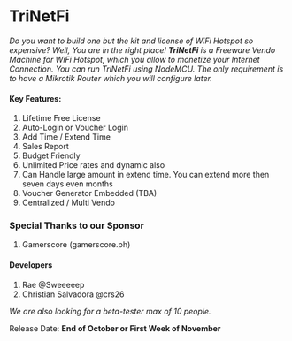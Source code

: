 
# TriNetFi

*Do you want to build one but the kit and license of WiFi Hotspot so expensive?
Well, You are in the right place!*
***TriNetFi** is a Freeware Vendo Machine for WiFi Hotspot, which you allow to monetize your Internet Connection. You can run TriNetFi using NodeMCU. The only requirement is to have a Mikrotik Router which you will configure later.*

#### Key Features:

 1. Lifetime Free License
 2. Auto-Login or Voucher Login
 3. Add Time / Extend Time
 4. Sales Report
 5. Budget Friendly
 6. Unlimited Price rates and dynamic also
 7. Can Handle large amount in extend time. You can extend more then seven days even months
 8. Voucher Generator Embedded  (TBA)
 9. Centralized / Multi Vendo


### Special Thanks to our Sponsor

 1. Gamerscore (gamerscore.ph)

#### Developers

 1. Rae @Sweeeeep
 2. Christian Salvadora @crs26

*We are also looking for a beta-tester max of 10 people.*

Release Date: **End of October or First Week of November**
